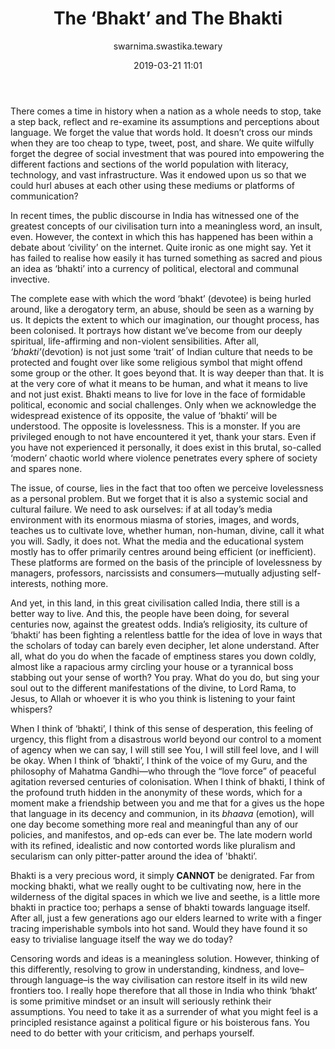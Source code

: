 ﻿---
layout: post
current: post
navigation: True
class: post-template

title: "The ‘Bhakt’ and The Bhakti"
author: swarnima.swastika.tewary
cover: Morning_Aarti_of_the_Ganges,_ghats_of_Varanasi.jpg
tags: culture
date: 2019-03-21 11:01
link: https://upload.wikimedia.org/wikipedia/commons/thumb/7/73/Morning_Aarti_of_the_Ganges%2C_ghats_of_Varanasi.jpg/512px-Morning_Aarti_of_the_Ganges%2C_ghats_of_Varanasi.jpg
---
There comes a time in history when a nation as a whole needs to stop, take a
step back, reflect and re-examine its assumptions and perceptions about
language. We forget the value that words hold. It doesn’t cross our minds when
they are too cheap to type, tweet, post, and share. We quite wilfully forget the
degree of social investment that was poured into empowering the different
factions and sections of the world population with literacy, technology, and
vast infrastructure. Was it endowed upon us so that we could hurl abuses at each
other using these mediums or platforms of communication?

In recent times, the public discourse in India has witnessed one of the greatest
concepts of our civilisation turn into a meaningless word, an insult, even.
However, the context in which this has happened has been within a debate about
‘civility’ on the internet. Quite ironic as one might say. Yet it has failed to
realise how easily it has turned something as sacred and pious an idea as
‘bhakti’ into a currency of political, electoral and communal invective.

The complete ease with which the word ‘bhakt’ (devotee) is being hurled around,
like a derogatory term, an abuse, should be seen as a warning by us. It depicts
the extent to which our imagination, our thought process, has been colonised. It
portrays how distant we’ve become from our deeply spiritual, life-affirming and
non-violent sensibilities. After all, *‘bhakti’*(devotion) is not just some
‘trait’ of Indian culture that needs to be protected and fought over like some
religious symbol that might offend some group or the other. It goes beyond that.
It is way deeper than that. It is at the very core of what it means to be human,
and what it means to live and not just exist. Bhakti means to live for love in
the face of formidable political, economic and social challenges. Only when we
acknowledge the widespread existence of its opposite, the value of ‘bhakti’ will
be understood. The opposite is lovelessness. This is a monster. If you are
privileged enough to not have encountered it yet, thank your stars. Even if you
have not experienced it personally, it does exist in this brutal, so-called
‘modern’ chaotic world where violence penetrates every sphere of society and
spares none.

The issue, of course, lies in the fact that too often we perceive lovelessness
as a personal problem. But we forget that it is also a systemic social and
cultural failure. We need to ask ourselves: if at all today’s media environment
with its enormous miasma of stories, images, and words, teaches us to cultivate
love, whether human, non-human, divine, call it what you will. Sadly, it does
not. What the media and the educational system mostly has to offer primarily
centres around being efficient (or inefficient). These platforms are formed on
the basis of the principle of lovelessness by managers, professors, narcissists
and consumers―mutually adjusting self-interests, nothing more.

And yet, in this land, in this great civilisation called India, there still is a
better way to live. And this, the people have been doing, for several centuries
now, against the greatest odds. India’s religiosity, its culture of ‘bhakti’ has
been fighting a relentless battle for the idea of love in ways that the scholars
of today can barely even decipher, let alone understand. After all, what do you
do when the facade of emptiness stares you down coldly, almost like a rapacious
army circling your house or a tyrannical boss stabbing out your sense of worth?
You pray. What do you do, but sing your soul out to the different manifestations
of the divine, to Lord Rama, to Jesus, to Allah or whoever it is who you think
is listening to your faint whispers?

When I think of ‘bhakti’, I think of this sense of desperation, this feeling of
urgency, this flight from a disastrous world beyond our control to a moment of
agency when we can say, I will still see You, I will still feel love, and I will
be okay. When I think of ‘bhakti’, I think of the voice of my Guru, and the
philosophy of Mahatma Gandhi—who through the “love force” of peaceful agitation
reversed centuries of colonisation. When I think of bhakti, I think of the
profound truth hidden in the anonymity of these words, which for a moment make a
friendship between you and me that for a gives us the hope that language in its
decency and communion, in its *bhaava* (emotion), will one day become something
more real and meaningful than any of our policies, and manifestos, and op-eds
can ever be. The late modern world with its refined, idealistic and now
contorted words like pluralism and secularism can only pitter-patter around the
idea of 'bhakti’.

Bhakti is a very precious word, it simply **CANNOT** be denigrated. Far from
mocking bhakti, what we really ought to be cultivating now, here in the
wilderness of the digital spaces in which we live and seethe, is a little more
bhakti in practice too; perhaps a sense of bhakti towards language itself. After
all, just a few generations ago our elders learned to write with a finger
tracing imperishable symbols into hot sand. Would they have found it so easy to
trivialise language itself the way we do today?

Censoring words and ideas is a meaningless solution. However, thinking of this
differently, resolving to grow in understanding, kindness, and love–through
language–is the way civilisation can restore itself in its wild new frontiers
too. I really hope therefore that all those in India who think ‘bhakt’ is some
primitive mindset or an insult will seriously rethink their assumptions. You
need to take it as a surrender of what you might feel is a principled resistance
against a political figure or his boisterous fans. You need to do better with
your criticism, and perhaps yourself.
